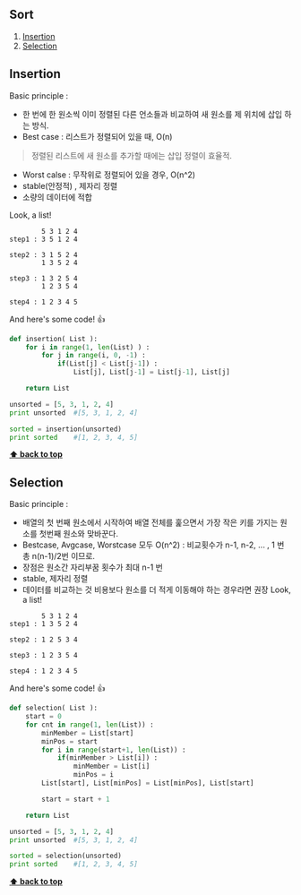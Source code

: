 ## Sort
  1. [Insertion](#Insertion)
  1. [Selection](#Selection)


## Insertion

Basic principle :

 * 한 번에 한 원소씩 이미 정렬된 다른 언소들과 비교하여 새 원소를 제 위치에 삽입 하는 방식.
 * Best case : 리스트가 정렬되어 있을 때, O(n)
 > 정렬된 리스트에 새 원소를 추가할 때에는 삽입 정렬이 효율적.
 * Worst calse : 무작위로 정렬되어 있을 경우, O(n^2)
 * stable(안정적) , 제자리 정렬
 * 소량의 데이터에 적합
 	
Look, a list!
```
		5 3 1 2 4
step1 : 3 5 1 2 4

step2 : 3 1 5 2 4
		1 3 5 2 4

step3 : 1 3 2 5 4
		1 2 3 5 4
        
step4 : 1 2 3 4 5
```
And here's some code! :+1:

```python
def insertion( List ):
	for i in range(1, len(List) ) :
		for j in range(i, 0, -1) :
			if(List[j] < List[j-1]) :
				List[j], List[j-1] = List[j-1], List[j]

	return List

unsorted = [5, 3, 1, 2, 4]
print unsorted	#[5, 3, 1, 2, 4]

sorted = insertion(unsorted)
print sorted	#[1, 2, 3, 4, 5]
```
**[⬆ back to top](#Sort)**

## Selection

Basic principle :

 * 배열의 첫 번째 원소에서 시작하여 배열 전체를 훑으면서 가장 작은 키를 가지는 원소를 첫번째 원소와 맞바꾼다.
 * Bestcase, Avgcase, Worstcase 모두 O(n^2) : 비교횟수가 n-1, n-2, ... , 1 번 총 n(n-1)/2번 이므로.
 * 장점은 원소간 자리부꿈 횟수가 최대 n-1 번
 * stable, 제자리 정렬
 * 데이터를 비교하는 것 비용보다 원소를 더 적게 이동해야 하는 경우라면 권장
Look, a list!
```
		5 3 1 2 4
step1 : 1 3 5 2 4

step2 : 1 2 5 3 4
		
step3 : 1 2 3 5 4
		
step4 : 1 2 3 4 5
```
And here's some code! :+1:

```python
def selection( List ):
	start = 0
	for cnt in range(1, len(List)) :
		minMember = List[start]
		minPos = start
		for i in range(start+1, len(List)) :
			if(minMember > List[i]) :
				minMember = List[i]
				minPos = i
		List[start], List[minPos] = List[minPos], List[start]

		start = start + 1

	return List

unsorted = [5, 3, 1, 2, 4]
print unsorted	#[5, 3, 1, 2, 4]

sorted = selection(unsorted)
print sorted	#[1, 2, 3, 4, 5]
```
**[⬆ back to top](#Sort)**
